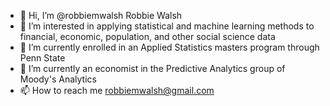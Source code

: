 - 👋 Hi, I’m @robbiemwalsh Robbie Walsh
- 👀 I’m interested in applying statistical and machine learning methods to financial, economic, population, and other social science data
- 🌱 I’m currently enrolled in an Applied Statistics masters program through Penn State
- 💞️ I’m currently an economist in the Predictive Analytics group of Moody's Analytics
- 📫 How to reach me robbiemwalsh@gmail.com

<!---
robbiemwalsh/robbiemwalsh is a ✨ special ✨ repository because its `README.md` (this file) appears on your GitHub profile.
You can click the Preview link to take a look at your changes.
--->
